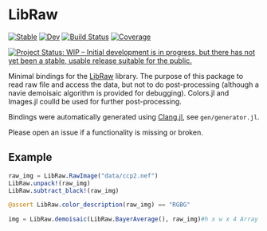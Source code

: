 # LibRaw

[![Stable](https://img.shields.io/badge/docs-stable-blue.svg)](https://jonathanBieler.github.io/LibRaw.jl/stable)
[![Dev](https://img.shields.io/badge/docs-dev-blue.svg)](https://jonathanBieler.github.io/LibRaw.jl/dev)
[![Build Status](https://travis-ci.com/jonathanBieler/LibRaw.jl.svg?branch=main)](https://travis-ci.com/jonathanBieler/LibRaw.jl)
[![Coverage](https://codecov.io/gh/jonathanBieler/LibRaw.jl/branch/main/graph/badge.svg)](https://codecov.io/gh/jonathanBieler/LibRaw.jl)

[![Project Status: WIP – Initial development is in progress, but there has not yet been a stable, usable release suitable for the public.](https://www.repostatus.org/badges/latest/wip.svg)](https://www.repostatus.org/#wip)

Minimal bindings for the [LibRaw](https://www.libraw.org/) library. The purpose of this package to read
raw file and access the data, but not to do post-processing (although a navie demoisaic algorithm is provided for debugging). Colors.jl
and Images.jl coulld be used for further post-processing.

Bindings were automatically generated using [Clang.jl](https://github.com/JuliaInterop/Clang.jl), see `gen/generator.jl`.

Please open an issue if a functionality is missing or broken.

## Example

```julia
raw_img = LibRaw.RawImage("data/ccp2.nef")
LibRaw.unpack!(raw_img)
LibRaw.subtract_black!(raw_img)

@assert LibRaw.color_description(raw_img) == "RGBG"

img = LibRaw.demoisaic(LibRaw.BayerAverage(), raw_img)#h x w x 4 Array
```